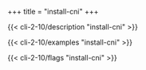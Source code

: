 +++
title = "install-cni"
+++

{{< cli-2-10/description "install-cni" >}}

{{< cli-2-10/examples "install-cni" >}}

{{< cli-2-10/flags "install-cni" >}}
